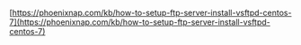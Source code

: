 [https://phoenixnap.com/kb/how-to-setup-ftp-server-install-vsftpd-centos-7](https://phoenixnap.com/kb/how-to-setup-ftp-server-install-vsftpd-centos-7)

